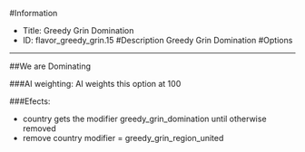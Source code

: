 #Information
 - Title: Greedy Grin Domination
 - ID: flavor_greedy_grin.15
#Description
Greedy Grin Domination
#Options

___
##We are Dominating

###AI weighting:
AI weights this option at 100


###Efects:<ul><li>country gets the modifier greedy_grin_domination until otherwise removed</li><li>remove country modifier = greedy_grin_region_united</li></ul>
